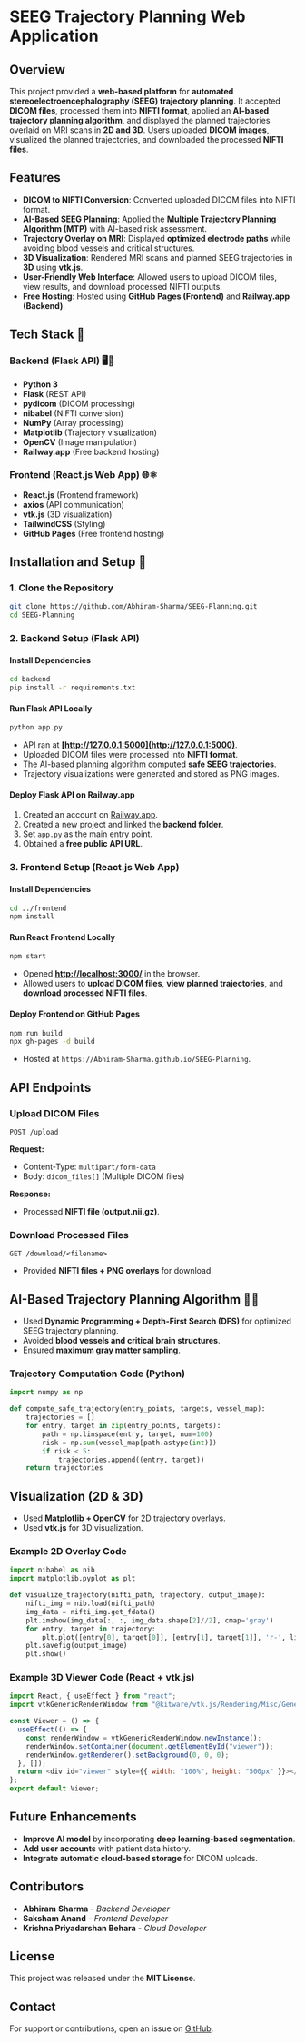 # SEEG Trajectory Planning Web Application

## Overview

This project provided a **web-based platform** for **automated stereoelectroencephalography (SEEG) trajectory planning**. It accepted **DICOM files**, processed them into **NIFTI format**, applied an **AI-based trajectory planning algorithm**, and displayed the planned trajectories overlaid on MRI scans in **2D and 3D**. Users uploaded **DICOM images**, visualized the planned trajectories, and downloaded the processed **NIFTI files**.

## Features

- **DICOM to NIFTI Conversion**: Converted uploaded DICOM files into NIFTI format.
- **AI-Based SEEG Planning**: Applied the **Multiple Trajectory Planning Algorithm (MTP)** with AI-based risk assessment.
- **Trajectory Overlay on MRI**: Displayed **optimized electrode paths** while avoiding blood vessels and critical structures.
- **3D Visualization**: Rendered MRI scans and planned SEEG trajectories in **3D** using **vtk.js**.
- **User-Friendly Web Interface**: Allowed users to upload DICOM files, view results, and download processed NIFTI outputs.
- **Free Hosting**: Hosted using **GitHub Pages (Frontend)** and **Railway.app (Backend)**.

## Tech Stack 🚀

### **Backend (Flask API) 🖥️🐍**

- **Python 3**
- **Flask** (REST API)
- **pydicom** (DICOM processing)
- **nibabel** (NIFTI conversion)
- **NumPy** (Array processing)
- **Matplotlib** (Trajectory visualization)
- **OpenCV** (Image manipulation)
- **Railway.app** (Free backend hosting)

### **Frontend (React.js Web App) 🌐⚛️**

- **React.js** (Frontend framework)
- **axios** (API communication)
- **vtk.js** (3D visualization)
- **TailwindCSS** (Styling)
- **GitHub Pages** (Free frontend hosting)

## Installation and Setup 🔧

### **1. Clone the Repository**

```sh
git clone https://github.com/Abhiram-Sharma/SEEG-Planning.git
cd SEEG-Planning
```

### **2. Backend Setup (Flask API)**

#### **Install Dependencies**

```sh
cd backend
pip install -r requirements.txt
```

#### **Run Flask API Locally**

```sh
python app.py
```

- API ran at **[http://127.0.0.1:5000](http://127.0.0.1:5000)**.
- Uploaded DICOM files were processed into **NIFTI format**.
- The AI-based planning algorithm computed **safe SEEG trajectories**.
- Trajectory visualizations were generated and stored as PNG images.

#### **Deploy Flask API on Railway.app**

1. Created an account on [Railway.app](https://railway.app/).
2. Created a new project and linked the **backend folder**.
3. Set `app.py` as the main entry point.
4. Obtained a **free public API URL**.

### **3. Frontend Setup (React.js Web App)**

#### **Install Dependencies**

```sh
cd ../frontend
npm install
```

#### **Run React Frontend Locally**

```sh
npm start
```

- Opened **[http://localhost:3000/](http://localhost:3000/)** in the browser.
- Allowed users to **upload DICOM files**, **view planned trajectories**, and **download processed NIFTI files**.

#### **Deploy Frontend on GitHub Pages**

```sh
npm run build
npx gh-pages -d build
```

- Hosted at `https://Abhiram-Sharma.github.io/SEEG-Planning`.

## API Endpoints

### **Upload DICOM Files**

```http
POST /upload
```

**Request:**

- Content-Type: `multipart/form-data`
- Body: `dicom_files[]` (Multiple DICOM files)

**Response:**

- Processed **NIFTI file (output.nii.gz)**.

### **Download Processed Files**

```http
GET /download/<filename>
```

- Provided **NIFTI files + PNG overlays** for download.

## AI-Based Trajectory Planning Algorithm 🤖🧠

- Used **Dynamic Programming + Depth-First Search (DFS)** for optimized SEEG trajectory planning.
- Avoided **blood vessels and critical brain structures**.
- Ensured **maximum gray matter sampling**.

### **Trajectory Computation Code** (Python)

```python
import numpy as np

def compute_safe_trajectory(entry_points, targets, vessel_map):
    trajectories = []
    for entry, target in zip(entry_points, targets):
        path = np.linspace(entry, target, num=100)
        risk = np.sum(vessel_map[path.astype(int)])
        if risk < 5:
            trajectories.append((entry, target))
    return trajectories
```

## Visualization (2D & 3D)

- Used **Matplotlib + OpenCV** for 2D trajectory overlays.
- Used **vtk.js** for 3D visualization.

### **Example 2D Overlay Code**

```python
import nibabel as nib
import matplotlib.pyplot as plt

def visualize_trajectory(nifti_path, trajectory, output_image):
    nifti_img = nib.load(nifti_path)
    img_data = nifti_img.get_fdata()
    plt.imshow(img_data[:, :, img_data.shape[2]//2], cmap='gray')
    for entry, target in trajectory:
        plt.plot([entry[0], target[0]], [entry[1], target[1]], 'r-', linewidth=2)
    plt.savefig(output_image)
    plt.show()
```

### **Example 3D Viewer Code (React + vtk.js)**

```javascript
import React, { useEffect } from "react";
import vtkGenericRenderWindow from "@kitware/vtk.js/Rendering/Misc/GenericRenderWindow";

const Viewer = () => {
  useEffect(() => {
    const renderWindow = vtkGenericRenderWindow.newInstance();
    renderWindow.setContainer(document.getElementById("viewer"));
    renderWindow.getRenderer().setBackground(0, 0, 0);
  }, []);
  return <div id="viewer" style={{ width: "100%", height: "500px" }}></div>;
};
export default Viewer;
```

## Future Enhancements

- **Improve AI model** by incorporating **deep learning-based segmentation**.
- **Add user accounts** with patient data history.
- **Integrate automatic cloud-based storage** for DICOM uploads.

## Contributors

- **Abhiram** **Sharma** - *Backend Developer*
- **Saksham Anand** - *Frontend Developer*
- **Krishna Priyadarshan Behara** - *Cloud Developer*

## License

This project was released under the **MIT License**.

## Contact

For support or contributions, open an issue on [GitHub](https://github.com/YOUR_GITHUB_USERNAME/SEEG-Planning/issues).

